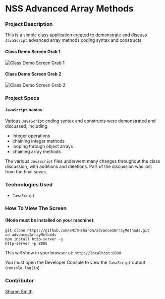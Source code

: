 # NSS Advanced Array Methods

### Project Description 
This is a simple class application created to demonstrate and discuss `JavaScript` advanced array methods coding syntax and constructs. 


#### Class Demo Screen Grab 1
![Class Demo Screen Grab 1](...)

#### Class Demo Screen Grab 2
![Class Demo Screen Grab 2](...)


### Project Specs
#### `JavaScript` basics
Various `JavaScript` coding syntax and constructs were demonstrated and discussed, including:
- integer operations
- chaining integer methods
- looping through object arrays
- chaining array methods

The various `JavaScript` files underwent many changes throughout the class discussion, with additions and deletions. Part of the discussion was lost from the final *saves*. 


### Technologies Used
- `JavaScript`


### How To View The Screen 
#### (Node must be installed on your machine):
```
git clone https://github.com/SMITHsharon/advancedArrayMethods.git
cd advancedArrayMethods
npm install http-server -g
http-server -p 8080
```

This will show in your browser at: `http://localhost:8080`

You must open the Developer Console to view the `JavaScript` output (`console.log()`s).


### Contributor
[Sharon Smith](https://github.com/SMITHsharon)
